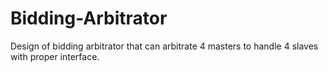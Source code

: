 # Bidding-Arbitrator
Design of bidding arbitrator that can arbitrate 4 masters to handle 4 slaves with proper interface.
